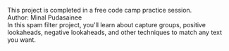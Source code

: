 This project is completed in a free code camp practice session.
<br>
Author: Minal Pudasainee<br>
In this spam filter project, you'll learn about capture groups, positive lookaheads, negative lookaheads, and other techniques to match any text you want.